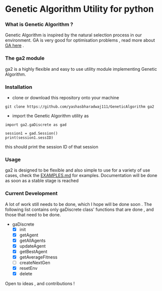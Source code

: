 # Genetic Algorithm Utility for python

### What is Genetic Algorithm ?
Genetic Algorithm is inspired by the natural selection process in our environment. GA is very good for optimisation problems , read more about  [GA here](https://en.wikipedia.org/wiki/Genetic_algorithm) . 

### The ga2 module 
ga2 is a highly flexible and easy to use utility module implementing Genetic Algorithm. 

### Installation
* clone or download this repository onto your machine
```
git clone https://github.com/yashasbharadwaj111/GeneticAlgorithm ga2
```
* import the Genetic Algorithm utility as 
```
import ga2.gaDiscrete as gad

session1 = gad.Session()
print(session1.sessID)
```
this should print the session ID of that session

### Usage
ga2 is designed to be flexible and also simple to use for a variety of use cases, check the [EXAMPLES.md](EXAMPLES.md) for examples. Documentation will be done as soon as a stable stage is reached

### Current Development
A lot of work still needs to be done, which I hope will be done soon . 
The following list contains only gaDiscrete class' functions that are done , and those that need to be done.
* gaDiscrete
	- [x] init
	- [x] getAgent
	- [x] getAllAgents
	- [x] updateAgent
	- [x] getBestAgent
	- [x] getAverageFitness
	- [ ] createNextGen
	- [x] resetEnv
	- [x] delete

Open to ideas , and contributions ! 
